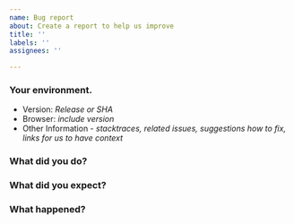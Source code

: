 ```yaml
---
name: Bug report
about: Create a report to help us improve
title: ''
labels: ''
assignees: ''

---
```


<!--
  Come join our community on Discord https://discord.gg/PngbdqpFbt for quicker support and more resources

  FAQ of common issues and questions https://github.com/pion/webrtc/wiki/FAQ

  Free book that covers general WebRTC https://webrtcforthecurious.com/

  Please answer these questions before submitting your issue. Thanks!
-->

### Your environment.
  - Version: *Release or SHA*
  - Browser: *include version*
  - Other Information - *stacktraces, related issues, suggestions how to fix, links for us to have context*

### What did you do?
<!--
If possible, provide an example for reproducing the error.
A complete runnable program is good.
-->

### What did you expect?

### What happened?
